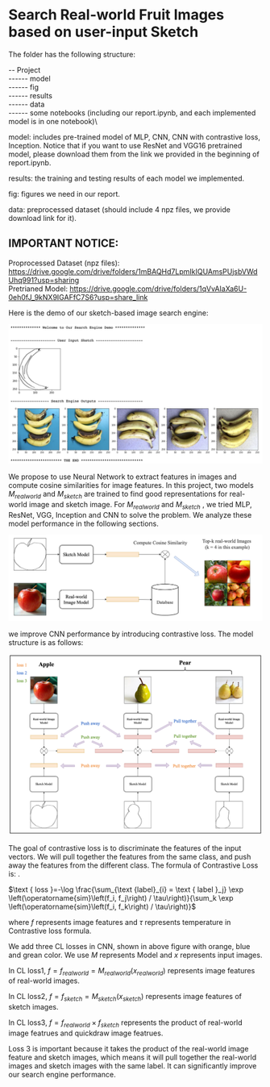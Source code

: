 # Search Real-world Fruit Images based on user-input Sketch

The folder has the following structure:

-- Project \
------ model \
------ fig \
------ results \
------ data \
------ some notebooks (including our report.ipynb, and each implemented model is in one notebook)\

model: includes pre-trained model of MLP, CNN, CNN with contrastive loss, Inception. Notice that if you want to use ResNet and VGG16 pretrained model, please download them from the link we provided in the beginning of report.ipynb.

results: the training and testing results of each model we implemented.

fig: figures we need in our report.

data: preprocessed dataset (should include 4 npz files, we provide download link for it). 


## IMPORTANT NOTICE:

Proprocessed Dataset (npz files): https://drive.google.com/drive/folders/1mBAQHd7LpmIkIQUAmsPUjsbVWdUhq991?usp=sharing \
Pretrianed Model: https://drive.google.com/drive/folders/1qVvAIaXa6U-0eh0fJ_9kNX9IGAFfC7S6?usp=share_link


Here is the demo of our sketch-based image search engine:


![demo](./fig/demo.png)


We propose to use Neural Network to extract features in images and compute cosine similarities for image features. In this project, two models  $M_{realworld}$ and $M_{sketch}$ are trained to find good representations for real-world image and sketch image. For $M_{realworld}$ and $M_{sketch}$ , we tried MLP, ResNet, VGG, Inception and CNN to solve the problem. We analyze these model performance in the following sections. 


![demo](./fig/methodology.png)



we improve CNN performance by introducing contrastive loss. The model structure is as follows: 

![demo](./fig/CNNCL.png)

The goal of contrastive loss is to discriminate the features of the input vectors. We will pull together the features from the same class, and push away the features from the different class. The formula of  Contrastive Loss is: . 

$\text { loss }=-\log \frac{\sum_{\text {label}_{i} = \text { label }_j} \exp \left(\operatorname{sim}\left(f_i, f_j\right) / \tau\right)}{\sum_k \exp \left(\operatorname{sim}\left(f_i, f_k\right) / \tau\right)}$

where $f$ represents image features and $\tau$ represents temperature in Contrastive loss formula.

We add three CL losses in CNN, shown in above figure with orange, blue and grean color. We use $M$ represents Model and $x$ represents input images.

In CL loss1, $f = f_{realworld} = M_{realworld}(x_{realworld})$ represents image features of real-world images.

In CL loss2, $f = f_{sketch} = M_{sketch}(x_{sketch})$ represents image features of sketch images.

In CL loss3, $f = f_{realworld} \times f_{sketch}$ represents the product of real-world image featrues and quickdraw image featrues.

Loss 3 is important because it takes the product of the real-world image feature and sketch images, which means it will pull together the real-world images and sketch images with the same label. It can significantly improve our search engine performance.
